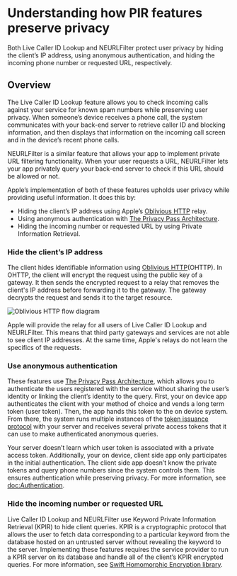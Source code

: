 # Understanding how PIR features preserve privacy

Both Live Caller ID Lookup and NEURLFilter protect user privacy by hiding the client’s IP address, using anonymous authentication, and
hiding the incoming phone number or requested URL, respectively.

## Overview

The Live Caller ID Lookup feature allows you to check incoming calls against your service for known spam numbers while
preserving user privacy. When someone’s device receives a phone call, the system communicates with your back-end server
to retrieve caller ID and blocking information, and then displays that information on the incoming call screen and in
the device’s recent phone calls.

NEURLFilter is a similar feature that allows your app to implement private URL filtering functionality. When your user requests a URL,
NEURLFilter lets your app privately query your back-end server to check if this URL should be allowed or not.

Apple’s implementation of both of these features upholds user privacy while providing useful information. It does this
by:
* Hiding the client’s IP address using Apple’s [Oblivious HTTP](https://www.rfc-editor.org/rfc/rfc9458) relay.
* Using anonymous authentication with [The Privacy Pass Architecture](https://www.rfc-editor.org/rfc/rfc9576).
* Hiding the incoming number or requested URL by using Private Information Retrieval.

### Hide the client’s IP address

The client hides identifiable information using [Oblivious
HTTP](https://www.rfc-editor.org/rfc/rfc9458)(OHTTP). In OHTTP, the client will encrypt the request using the public key
of a gateway. It then sends the encrypted request to a relay that removes the client's IP address before forwarding it
to the gateway. The gateway decrypts the request and sends it to the target resource.

![Oblivious HTTP flow diagram](oblivious-http.png)

Apple will provide the relay for all users of Live Caller ID Lookup and NEURLFilter. This means that third party gateways and services
are not able to see client IP addresses. At the same time, Apple's relays do not learn the specifics of the requests.

### Use anonymous authentication

These features use [The Privacy Pass Architecture](https://www.rfc-editor.org/rfc/rfc9576), which allows you to
authenticate the users registered with the service without sharing the user’s identity or linking the client’s identity
to the query. First, your on device app authenticates the client with your method of choice and vends a long term token
(user token). Then, the app hands this token to the on device system. From there, the system runs multiple instances of
the [token issuance protocol](https://www.rfc-editor.org/rfc/rfc9578#name-issuance-protocol-for-publi) with your server
and receives several private access tokens that it can use to make authenticated anonymous queries.

Your server doesn’t learn which user token is associated with a private access token. Additionally, your on device,
client side app only participates in the initial authentication. The client side app doesn’t know the private tokens and
query phone numbers since the system controls them. This ensures authentication while preserving privacy. For more
information, see <doc:Authentication>.

### Hide the incoming number or requested URL

Live Caller ID Lookup and NEURLFilter use Keyword Private Information Retrieval (KPIR) to hide client queries. KPIR is a cryptographic
protocol that allows the user to fetch data corresponding to a particular keyword from the database hosted on an untrusted
server without revealing the keyword to the server. Implementing these features requires the service
provider to run a KPIR server on its database and handle all of the client’s KPIR encrypted queries. For more
information, see [Swift Homomorphic Encryption library](https://github.com/apple/swift-homomorphic-encryption).
